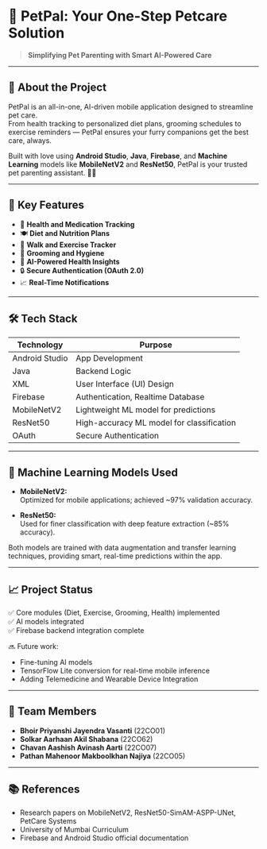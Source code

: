 # 🐾 PetPal: Your One-Step Petcare Solution

> **Simplifying Pet Parenting with Smart AI-Powered Care**

---

## 📱 About the Project

PetPal is an all-in-one, AI-driven mobile application designed to streamline pet care.  
From health tracking to personalized diet plans, grooming schedules to exercise reminders — PetPal ensures your furry companions get the best care, always.

Built with love using **Android Studio**, **Java**, **Firebase**, and **Machine Learning** models like **MobileNetV2** and **ResNet50**, PetPal is your trusted pet parenting assistant. 🐶🐱

---

## 🎯 Key Features

- 🏥 **Health and Medication Tracking**  
- 🍽️ **Diet and Nutrition Plans**  
- 🚶 **Walk and Exercise Tracker**  
- 🛁 **Grooming and Hygiene**  
- 🧠 **AI-Powered Health Insights**  
- 🔒 **Secure Authentication (OAuth 2.0)**  
- 📈 **Real-Time Notifications**

---

## 🛠️ Tech Stack

| Technology    | Purpose                                   |
| ------------- | ----------------------------------------- |
| Android Studio| App Development                           |
| Java          | Backend Logic                             |
| XML           | User Interface (UI) Design                |
| Firebase      | Authentication, Realtime Database         |
| MobileNetV2   | Lightweight ML model for predictions      |
| ResNet50      | High-accuracy ML model for classification |
| OAuth         | Secure Authentication                     |

---

## 🧠 Machine Learning Models Used

- **MobileNetV2:**  
  Optimized for mobile applications; achieved ~97% validation accuracy.

- **ResNet50:**  
  Used for finer classification with deep feature extraction (~85% accuracy).

Both models are trained with data augmentation and transfer learning techniques, providing smart, real-time predictions within the app.

---

## 📈 Project Status

✅ Core modules (Diet, Exercise, Grooming, Health) implemented  
✅ AI models integrated  
✅ Firebase backend integration complete  

🔜 Future work:
- Fine-tuning AI models
- TensorFlow Lite conversion for real-time mobile inference
- Adding Telemedicine and Wearable Device Integration

---

## 🤝 Team Members

- **Bhoir Priyanshi Jayendra Vasanti** (22CO01)  
- **Solkar Aarhaan Akil Shabana** (22CO62)  
- **Chavan Aashish Avinash Aarti** (22CO07)
- **Pathan Mahenoor Makboolkhan Najiya** (22CO05)
  
---

## 📚 References

- Research papers on MobileNetV2, ResNet50-SimAM-ASPP-UNet, PetCare Systems
- University of Mumbai Curriculum
- Firebase and Android Studio official documentation
